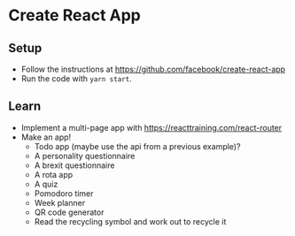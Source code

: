 # Create React App

## Setup

* Follow the instructions at https://github.com/facebook/create-react-app
* Run the code with `yarn start`.

## Learn

* Implement a multi-page app with https://reacttraining.com/react-router
* Make an app!
  * Todo app (maybe use the api from a previous example)?
  * A personality questionnaire
  * A brexit questionnaire
  * A rota app
  * A quiz
  * Pomodoro timer
  * Week planner
  * QR code generator
  * Read the recycling symbol and work out to recycle it
